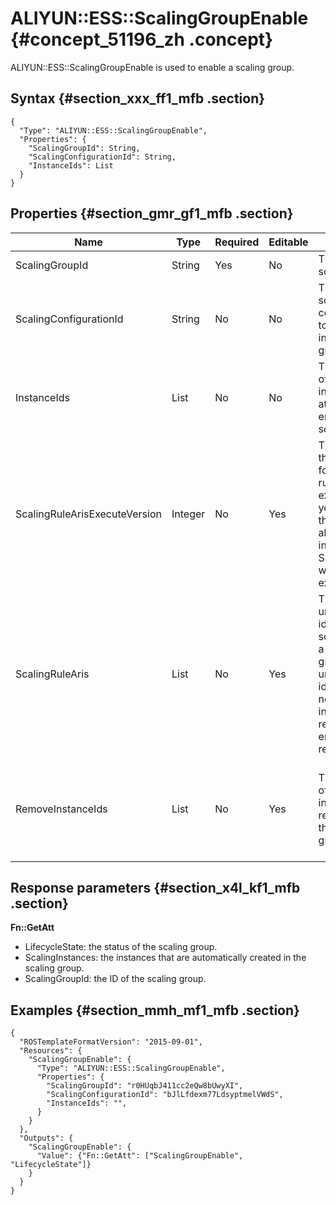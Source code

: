 # ALIYUN::ESS::ScalingGroupEnable {#concept_51196_zh .concept}

ALIYUN::ESS::ScalingGroupEnable is used to enable a scaling group.

## Syntax {#section_xxx_ff1_mfb .section}

```language-json
{
  "Type": "ALIYUN::ESS::ScalingGroupEnable",
  "Properties": {
    "ScalingGroupId": String,
    "ScalingConfigurationId": String,
    "InstanceIds": List
  }
}
```

## Properties {#section_gmr_gf1_mfb .section}

|Name|Type|Required|Editable|Description|Validity|
|----|----|--------|--------|-----------|--------|
|ScalingGroupId|String|Yes|No|The ID of the scaling group.|None|
|ScalingConfigurationId|String|No|No|The ID of the scaling configuration to be activated in the scaling group.|None|
|InstanceIds|List|No|No|The list of IDs of the ECS instances to be attached to the enabled scaling group.|You can enter a maximum of 20 IDs.|
|ScalingRuleArisExecuteVersion|Integer|No|Yes|The version of the identifier for a scaling rule to be executed. If you change this property, all scaling rules in ScalingRuleAris will be executed once.|Minimum value: 0.|
|ScalingRuleAris|List|No|Yes|The list of unique identifiers of scaling rules in a scaling group. Invalid unique identifiers are not displayed in the query results and no error is reported.|You can enter a maximum of 10 scaling rule identifiers.|
|RemoveInstanceIds|List|No|Yes|The list of IDs of the ECS instances to be removed from the scaling group.|You can remove a maximum of 1,000 instances from the scaling group.|

## Response parameters {#section_x4l_kf1_mfb .section}

**Fn::GetAtt**

-   LifecycleState: the status of the scaling group.
-   ScalingInstances: the instances that are automatically created in the scaling group.
-   ScalingGroupId: the ID of the scaling group.

## Examples {#section_mmh_mf1_mfb .section}

```language-json
{
  "ROSTemplateFormatVersion": "2015-09-01",
  "Resources": {
    "ScalingGroupEnable": {
      "Type": "ALIYUN::ESS::ScalingGroupEnable",
      "Properties": {
        "ScalingGroupId": "r0HUqbJ411cc2eQw8bUwyXI",
        "ScalingConfigurationId": "bJlLfdexm77LdsyptmelVWdS",
        "InstanceIds": "",
      }
    }
  },
  "Outputs": {
    "ScalingGroupEnable": {
      "Value": {"Fn::GetAtt": ["ScalingGroupEnable", "LifecycleState"]}
    }
  }
}
```

